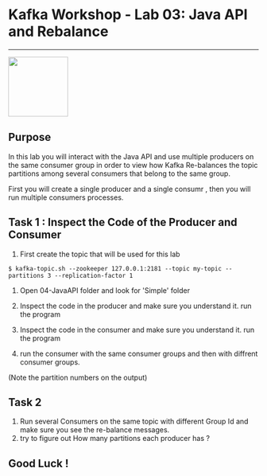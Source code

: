 # Kafka Workshop - Lab 03: Java API and Rebalance 
---
<img src="https://kafka.apache.org/images/apache-kafka.png" height="120" />

## Purpose 

In this lab you will interact with the Java API and use multiple producers on the same consumer group in order to view how Kafka Re-balances
the topic partitions among several consumers that belong to the same group.

First you will create a single producer and a single consumr , then you will run multiple consumers processes.

 
## Task 1 : Inspect the Code of the Producer and Consumer

 1. First create the topic that will be used for this lab
  ```
  $ kafka-topic.sh --zookeeper 127.0.0.1:2181 --topic my-topic --partitions 3 --replication-factor 1
  ``` 
  
 1. Open 04-JavaAPI folder and look for 'Simple' folder

 2. Inspect the code in the producer and make sure you understand it. run the program

 3. Inspect the code in the consumer and make sure you understand it. run the program
 
 4. run the consumer with the same consumer groups and then with diffrent consumer groups.
 
 (Note the partition numbers on the output)

## Task 2 

 1. Run several Consumers on the same topic with different Group Id and  
    make sure you see the re-balance messages.
 2. try to figure out How many partitions each producer has ?   

## Good Luck !
